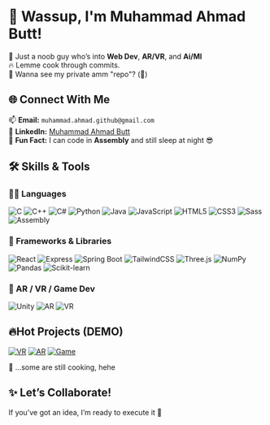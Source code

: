 # 👋 Wassup, I'm Muhammad Ahmad Butt!

🥤 Just a noob guy who’s into **Web Dev**, **AR/VR**, and **Ai/Ml**  
🔥 Lemme cook through commits.  
💭 Wanna see my private amm "repo"? (👀)

## 🌐 Connect With Me
📫 **Email:** `muhammad.ahmad.github@gmail.com`  
💼 **LinkedIn:** [Muhammad Ahmad Butt](https://www.linkedin.com/in/muhammad-ahmad-butt-0324b036a)  
🧠 **Fun Fact:** I can code in **Assembly** and still sleep at night 😎  

## 🛠️ Skills & Tools

### 👨‍💻 Languages
![C](https://img.shields.io/badge/C-A8B9CC?style=for-the-badge&logo=c&logoColor=white)
![C++](https://img.shields.io/badge/C++-00599C?style=for-the-badge&logo=cplusplus&logoColor=white)
![C#](https://img.shields.io/badge/C%23-239120?style=for-the-badge&logo=c-sharp&logoColor=white)
![Python](https://img.shields.io/badge/Python-3776AB?style=for-the-badge&logo=python&logoColor=white)
![Java](https://img.shields.io/badge/Java-ED8B00?style=for-the-badge&logo=java&logoColor=white)
![JavaScript](https://img.shields.io/badge/JavaScript-F7DF1E?style=for-the-badge&logo=javascript&logoColor=black)
![HTML5](https://img.shields.io/badge/HTML5-E34F26?style=for-the-badge&logo=html5&logoColor=white)
![CSS3](https://img.shields.io/badge/CSS3-1572B6?style=for-the-badge&logo=css3&logoColor=white)
![Sass](https://img.shields.io/badge/Sass-CC6699?style=for-the-badge&logo=sass&logoColor=white)
![Assembly](https://img.shields.io/badge/Assembly-007ACC?style=for-the-badge&logo=assembler&logoColor=white)

### 🧱 Frameworks & Libraries
![React](https://img.shields.io/badge/React-61DAFB?style=for-the-badge&logo=react&logoColor=black)
![Express](https://img.shields.io/badge/Express.js-404D59?style=for-the-badge)
![Spring Boot](https://img.shields.io/badge/Spring_Boot-6DB33F?style=for-the-badge&logo=spring-boot&logoColor=white)
![TailwindCSS](https://img.shields.io/badge/Tailwind_CSS-38B2AC?style=for-the-badge&logo=tailwind-css&logoColor=white)
![Three.js](https://img.shields.io/badge/Three.js-000000?style=for-the-badge&logo=three.js&logoColor=white)
![NumPy](https://img.shields.io/badge/NumPy-013243?style=for-the-badge&logo=numpy&logoColor=white)
![Pandas](https://img.shields.io/badge/Pandas-150458?style=for-the-badge&logo=pandas&logoColor=white)
![Scikit-learn](https://img.shields.io/badge/Scikit--learn-F7931E?style=for-the-badge&logo=scikit-learn&logoColor=white)

### 🧠 AR / VR / Game Dev
![Unity](https://img.shields.io/badge/Unity-100000?style=for-the-badge&logo=unity&logoColor=white)
![AR](https://img.shields.io/badge/Augmented_Reality-FF4081?style=for-the-badge)
![VR](https://img.shields.io/badge/Virtual_Reality-0A66C2?style=for-the-badge&logo=oculus&logoColor=white)

## 🔥Hot Projects (DEMO)
[![VR](https://img.shields.io/badge/VR_Stumble_Guy-100000?style=for-the-badge&logo=meta&logoColor=white)](https://drive.google.com/drive/u/1/folders/1_3ANh86cpEYNxa_uZKssLi7e8Ayf7yFY)
[![AR](https://img.shields.io/badge/AR_Card_Portfolio-FF4081?style=for-the-badge&logo=unity&logoColor=white)](https://drive.google.com/file/d/1H8pnq6HkMy9Qvn5EBXnbseafwAp1Hb1e/view?usp=sharing)
[![Game](https://img.shields.io/badge/Endless_Game_(3D)-0A66C2?style=for-the-badge&logo=unity&logoColor=white)](https://drive.google.com/file/d/10Isl8_UckU5hc1ZELZXRDSGzzsnXMTKI/view?usp=sharing)

🍳 ...some are still cooking, hehe

## ✨ Let’s Collaborate!
If you’ve got an idea, I’m ready to execute it 🚀  
